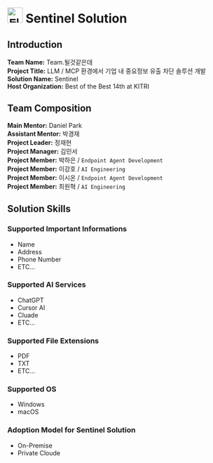 # <img width="35" height="35" alt="될것같은데_Sentinel_Logo" src="https://github.com/user-attachments/assets/1acdd9a9-5e0f-4cfe-8c40-c01df769e29e" /> Sentinel Solution  

## Introduction  
**Team Name:** Team.될것같은데  
**Project Title:** LLM / MCP 환경에서 기업 내 중요정보 유출 차단 솔루션 개발  
**Solution Name:** Sentinel     
**Host Organization:** Best of the Best 14th at KITRI   

## Team Composition   
**Main Mentor:** Daniel Park  
**Assistant Mentor:** 박경재  
**Project Leader:** 정재현  
**Project Manager:** 김민서  
**Project Member:** 박하은 / `Endpoint Agent Development`      
**Project Member:** 이강호 / `AI Engineering`    
**Project Member:** 이시온 / `Endpoint Agent Development`  
**Project Member:** 최원혁 / `AI Engineering`  

## Solution Skills  
### Supported Important Informations  
- Name
- Address
- Phone Number
- ETC...   

### Supported AI Services  
- ChatGPT
- Cursor AI
- Cluade
- ETC...

### Supported File Extensions  
- PDF   
- TXT
- ETC...  

### Supported OS  
- Windows
- macOS

### Adoption Model for Sentinel Solution    
- On-Premise
- Private Cloude
